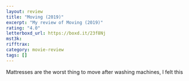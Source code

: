 ```yaml
---
layout: review
title: "Moving (2019)"
excerpt: "My review of Moving (2019)"
rating: "4.0"
letterboxd_url: https://boxd.it/23f8Nj
mst3k:
rifftrax:
category: movie-review
tags: []
---
```


Mattresses are the worst thing to move after washing machines, I felt this
